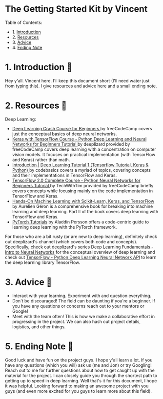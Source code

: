 # The Getting Started Kit by Vincent

<div class="alert alert-block alert-info">
Table of Contents: <br>
    
<ul>
    <li>1. <a href="#1-introduction-">Introduction</a></li>
    <li>2. <a href="#2-resources-">Resources</a></li>
    <li>3. <a href="#3-advice-">Advice</a></li>
    <li>4. <a href="#4-ending-note-">Ending Note</a></li>
</ul>
</div>

# 1. Introduction 👋

Hey y'all. Vincent here. I'll keep this document short (I'll need water just from typing this). I give resources and advice here and a small ending note.

# 2. Resources 📘

Deep Learning:

- [Deep Learning Crash Course for Beginners
](https://www.youtube.com/watch?v=VyWAvY2CF9c) by freeCodeCamp covers just the conceptual basics of deep neural networks.
- [Keras with TensorFlow Course - Python Deep Learning and Neural Networks for Beginners Tutorial
](https://www.youtube.com/watch?v=qFJeN9V1ZsI&t=3811s) by deeplizard provided by freeCodeCamp covers deep learning with a concentration on computer vision models. It focuses on practical implementation (with TensorFlow and Keras) rather than math.
- [Introduction | Deep Learning Tutorial 1 (Tensorflow Tutorial, Keras & Python)
](https://www.youtube.com/watch?v=Mubj_fqiAv8&list=PLeo1K3hjS3uu7CxAacxVndI4bE_o3BDtO) by codebasics covers a myriad of topics, covering concepts and their implementations in TensorFlow and Keras.
- [TensorFlow 2.0 Complete Course - Python Neural Networks for Beginners Tutorial
](https://www.youtube.com/watch?v=tPYj3fFJGjk&t=21s) by TechWithTim provided by freeCodeCamp briefly covers concepts while focusing mainly on the code implementation in TensorFlow and Keras.
- [Hands-On Machine Learning with Scikit-Learn, Keras, and TensorFlow](https://drive.google.com/drive/folders/1Cf4wpLLBomt-V6HDScNnOYLDfarcjjyZ) by Aurélien Géron is a comprehensive book for breaking into machine learning and deep learning. Part II of the book covers deep learning with TensorFlow and Keras.
- [PyTorch Tutorials](https://www.youtube.com/watch?v=2S1dgHpqCdk&list=PLhhyoLH6IjfxeoooqP9rhU3HJIAVAJ3Vz) by Aladdin Persson offers a code-centric guide to learning deep learning with the PyTorch framework.

For those who are a bit rusty (or are new to deep learning), definitely check out deeplizard's channel (which covers both code and concepts). Specifically, check out deeplizard's series [Deep Learning Fundamentals - Intro to Neural Networks](https://www.youtube.com/watch?v=gZmobeGL0Yg&list=PLZbbT5o_s2xq7LwI2y8_QtvuXZedL6tQU) for the conceptual overview of deep learning and check out [TensorFlow - Python Deep Learning Neural Network API](https://www.youtube.com/watch?v=tDaGT4N4aCA&list=PLZbbT5o_s2xrwRnXk_yCPtnqqo4_u2YGL) to learn the deep learning library TensorFlow.

# 3. Advice 🤔

- Interact with your learning. Experiment with and question everything.
- Don't be discouraged! The field can be daunting if you're a beginner. If you have any questions or concerns reach out to your mentors or Google!
- Meet with the team often! This is how we make a collaborative effort in progressing in the project. We can also hash out project details, logistics, and other things.

# 5. Ending Note 👋

Good luck and have fun on the project guys. I hope y'all learn a lot. If you have any questions (which you will) ask us (me and Jon) or try Googling! Reach out to me for further questions about how to get caught up with the material for the project. I can closely guide you through the shortest path to getting up to speed in deep learning. Well that's it for this document, I hope it was helpful. Looking forward to making an awesome project with you guys (and even more excited for you guys to learn more about this field).
